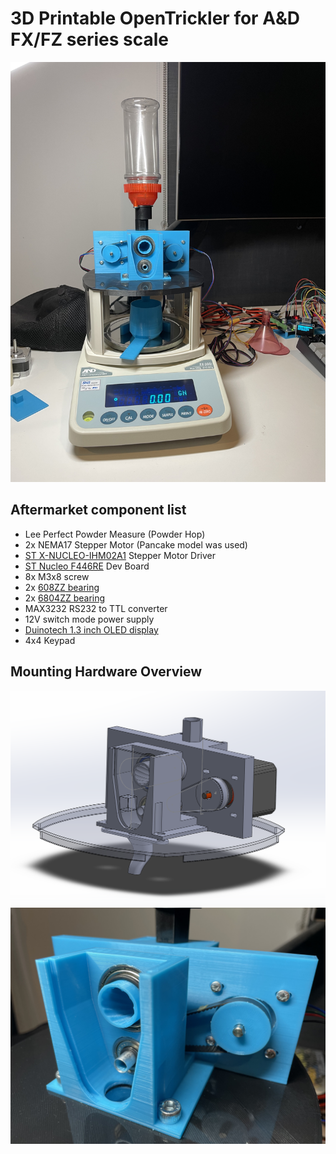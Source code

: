 3D Printable OpenTrickler for A&D FX/FZ series scale
====================================================
![assembly](resources/assembly_v3.JPG)

Aftermarket component list
--------------------------
- Lee Perfect Powder Measure (Powder Hop)
- 2x NEMA17 Stepper Motor (Pancake model was used)
- [ST X-NUCLEO-IHM02A1](https://www.st.com/en/ecosystems/x-nucleo-ihm02a1.html) Stepper Motor Driver
- [ST Nucleo F446RE](https://os.mbed.com/platforms/ST-Nucleo-F446RE/) Dev Board
- 8x M3x8 screw
- 2x [608ZZ bearing](https://nzminiaturebearings.com/product/8x22x7-mm-608-ZZ-Bearing.html)
- 2x [6804ZZ bearing](https://nzminiaturebearings.com/product/20x32x7-mm-6804-zz-bearing.html)
- MAX3232 RS232 to TTL converter
- 12V switch mode power supply
- [Duinotech 1.3 inch OLED display](https://www.jaycar.co.nz/duinotech-1-3-inch-monochrome-oled-display/p/XC3728)
- 4x4 Keypad

Mounting Hardware Overview
---------------
![overview](resources/3d_model_v3.PNG)
![printed_model](resources/IMG_20211111_005048.JPG)

